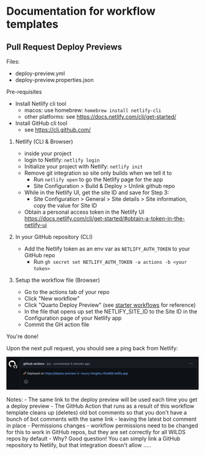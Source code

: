 # Documentation for workflow templates

## Pull Request Deploy Previews

Files:
- deploy-preview.yml
- deploy-preview.properties.json

Pre-requisites

- Install Netlify cli tool
	- macos: use homebrew: `homebrew install netlify-cli`
	- other platforms: see <https://docs.netlify.com/cli/get-started/>
- Install GitHub cli tool
	- see <https://cli.github.com/>

1. Netlify (CLI & Browser)
	- inside your project
	- login to Netlify: `netlify login`
	- Initialize your project with Netlify: `netlify init`
	- Remove git integration so site only builds when we tell it to
		- Run `netlify open` to go the Netlify page for the app
		- Site Configuration > Build & Deploy > Unlink github repo
	- While in the Netlify UI, get the site ID and save for Step 3:
		- Site Configuration > General > Site details > Site information, copy the value for Site ID
	- Obtain a personal access token in the Netlify UI <https://docs.netlify.com/cli/get-started/#obtain-a-token-in-the-netlify-ui>

2. In your GitHub repository (CLI)
	- Add the Netlify token as an env var as `NETLIFY_AUTH_TOKEN` to your GitHub repo
		- Run `gh secret set NETLIFY_AUTH_TOKEN -a actions -b <your token>`

3. Setup the workflow file (Browser)
	- Go to the actions tab of your repo
	- Click "New workflow"
	- Click "Quarto Deploy Preview" (see [starter workflows](https://docs.github.com/en/actions/using-workflows/creating-starter-workflows-for-your-organization) for reference)
	- In the file that opens up set the NETLIFY_SITE_ID to the Site ID in the Configuration page of your Netlify app
	- Commit the GH action file

You're done!

Upon the next pull request, you should see a ping back from Netlify:

![screenshot of deploy preview in a pull request](deploy-preview.png)

Notes:
	- The same link to the deploy preview will be used each time you get a deploy preview
	- The GitHub Action that runs as a result of this workflow template cleans up (deletes) old bot comments so that you don't have a bunch of bot comments with the same link - leaving the latest bot comment in place
	- Permissions changes
		- workflow permissions need to be changed for this to work in GitHub repos, but they are set correctly for all WILDS repos by default
	- Why? Good question! You can simply link a GitHub repository to Netlify, but that integration doesn't allow .....
